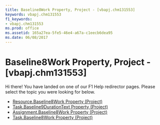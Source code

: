 ```yaml
---
title: Baseline8Work Property, Project - [vbapj.chm131553]
keywords: vbapj.chm131553
f1_keywords:
- vbapj.chm131553
ms.prod: office
ms.assetid: 165a27ea-5fe5-46e4-a67a-c1eecb6dea95
ms.date: 06/08/2017
---
```



# Baseline8Work Property, Project - [vbapj.chm131553]

Hi there! You have landed on one of our F1 Help redirector pages. Please select the topic you were looking for below.

- [Resource.Baseline8Work Property (Project)](http://msdn.microsoft.com/library/a7f5d0bd-9240-cdab-cdb7-2441588eecb2%28Office.15%29.aspx)
- [Task.Baseline9DurationText Property (Project)](http://msdn.microsoft.com/library/8c9333e7-4b65-e317-4a9e-3d521de480ae%28Office.15%29.aspx)
- [Assignment.Baseline8Work Property (Project)](http://msdn.microsoft.com/library/1b1572de-4d01-be5a-3093-626783004033%28Office.15%29.aspx)
- [Task.Baseline8Work Property (Project)](http://msdn.microsoft.com/library/a4787443-0331-c050-c44e-d69c64a31d08%28Office.15%29.aspx)


